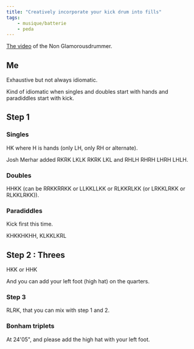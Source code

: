 ```yaml
---
title: "Creatively incorporate your kick drum into fills"
tags:
    - musique/batterie
    - peda
---
```


[The video](https://www.youtube.com/watch?v=1pAizFTHqJo) of the Non Glamorousdrummer.

## Me

Exhaustive but not always idiomatic.

Kind of idiomatic when singles and doubles start with hands and paradiddles
start with kick.

## Step 1

### Singles

HK where H is hands (only LH, only RH or alternate).

Josh Merhar added RKRK LKLK RKRK LKL and RHLH RHRH LHRH LHLH.

### Doubles

HHKK (can be RRKKRRKK or LLKKLLKK or RLKKRLKK (or LRKKLRKK or RLKKLRKK)).

### Paradiddles

Kick first this time.

KHKKHKHH, KLKKLKRL

## Step 2 : Threes

HKK or HHK

And you can add your left foot (high hat) on the quarters.

### Step 3

RLRK, that you can mix with step 1 and 2.

### Bonham triplets

At 24'05", and please add the high hat with your left foot.

